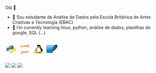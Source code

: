 Olá 👋

- 🔭 Sou estudante de Análise de Dados pela Escola Britânica de Artes Criativas e Tecnologia (EBAC)
- 🌱 I’m currently learning linux, python, análise de dados, planilhas do google, SQL (...)

<div style="display: inline_block"><br>
  <img align="center" alt="Rafa-Js" height="30" width="40" src="https://raw.githubusercontent.com/devicons/devicon/master/icons/python/python-original.svg">
  <img align="center" alt="Rafa-Ts" height="30" width="40" src="https://raw.githubusercontent.com/devicons/devicon/master/icons/jupyter/jupyter-original.svg">
  <img align="center" alt="Rafa-React" height="30" width="40" src="https://raw.githubusercontent.com/devicons/devicon/master/icons/linux/linux-original.svg">
  <img align="center" alt="Rafa-React" height="30" width="40" src="https://raw.githubusercontent.com/devicons/devicon/master/icons/sqlite/sqlite-original.svg">
</div>
          
  ##

<div> 
    <a href="https://www.linkedin.com/in/alinny-nogueira-716b46163/" target="_blank"><img src="https://img.shields.io/badge/-LinkedIn-%230077B5?style=for-the-badge&logo=linkedin&logoColor=white" target="_blank"></a> 
  <a href = "mailto:nogalinny@gmail.com"><img src="https://img.shields.io/badge/-Gmail-%23333?style=for-the-badge&logo=gmail&logoColor=white" target="_blank"></a>
  <a href="https://instagram.com/nogalinny" target="_blank"><img src="https://img.shields.io/badge/-Instagram-%23E4405F?style=for-the-badge&logo=instagram&logoColor=white" target="_blank"></a>
  
</div>
